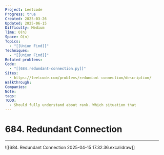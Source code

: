 ```yaml
---
Project: Leetcode
Progress: true
Created: 2025-03-26
Updated: 2025-06-15
Difficulty: Medium
Time: O(n)
Space: O(n)
Topics:
  - "[[Union Find]]"
Techniques:
  - "[[Union Find]]"
Related problems: 
Code:
  - "[[684.redundant-connection.py]]"
Sites:
  - https://leetcode.com/problems/redundant-connection/description/
Walkthrough: 
Companies: 
Note: 
tags: 
TODO:
  - Should fully understand about rank. Which situation that
---
```

# 684. Redundant Connection
---

![[684. Redundant Connection 2025-04-15 17.32.36.excalidraw]]